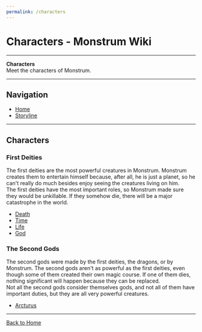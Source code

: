 ```yaml
---
permalink: /characters
---
```


# Characters - Monstrum Wiki

---

**Characters**  
Meet the characters of Monstrum.

---

## Navigation

- [Home](../index.md)
- [Storyline](../storyline.md)

---

## Characters

### First Deities

The first deities are the most powerful creatures in Monstrum. Monstrum creates them to entertain himself because, after all, he is just a planet, so he can't really do much besides enjoy seeing the creatures living on him.  
The first deities have the most important roles, so Monstrum made sure they would be unkillable. If they somehow die, there will be a major catastrophe in the world.

- [Death](../character/Death.md)
- [Time](character/Time.md)
- [Life](character/Life.md)
- [God](character/God.md)

### The Second Gods

The second gods were made by the first deities, the dragons, or by Monstrum. The second gods aren't as powerful as the first deities, even though some of them created their own magic course. If one of them dies, nothing significant will happen because they can be replaced.  
Not all the second gods consider themselves gods, and not all of them have important duties, but they are all very powerful creatures.

- [Arcturus](character/Arcturus.md)

---

[Back to Home](../index.md)
